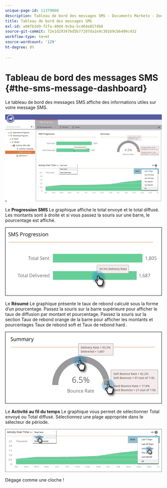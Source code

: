 ```yaml
---
unique-page-id: 11379060
description: Tableau de bord des messages SMS - Documents Marketo - Documentation du produit
title: Tableau de bord des messages SMS
exl-id: a08fb3d9-f2fa-40d4-9cba-5c404e8574b8
source-git-commit: 72e1d29347bd5b77107da1e9c30169cb6490c432
workflow-type: tm+mt
source-wordcount: '129'
ht-degree: 0%

---
```


# Tableau de bord des messages SMS {#the-sms-message-dashboard}

Le tableau de bord des messages SMS affiche des informations utiles sur votre message SMS.

![](assets/converted-dashboard-image.png)

Le **Progression SMS** Le graphique affiche le total envoyé et le total diffusé. Les montants sont à droite et si vous passez la souris sur une barre, le pourcentage est affiché.

![](assets/sms-progression-hand-border.png)

Le **Résumé** Le graphique présente le taux de rebond calculé sous la forme d’un pourcentage. Passez la souris sur la barre supérieure pour afficher le taux de diffusion par montant et pourcentage. Passez la souris sur la section Taux de rebond orange de la barre pour afficher les montants et pourcentages Taux de rebond soft et Taux de rebond hard .

![](assets/hover-over-summary-hands-thin-border.png)

Le **Activité au fil du temps** Le graphique vous permet de sélectionner Total envoyé ou Total diffusé. Sélectionnez une plage appropriée dans le sélecteur de période.

![](assets/activity-over-time-hands.png)

Dégage comme une cloche !
